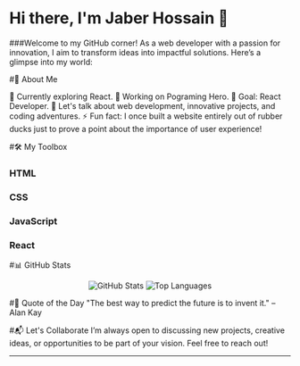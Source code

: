 # Hi there, I'm Jaber Hossain 👋


###Welcome to my GitHub corner! As a web developer with a passion for innovation, I aim to transform ideas into impactful solutions. Here’s a glimpse into my world:


#🌟 About Me

🌱 Currently exploring React.
💼 Working on Pograming Hero.
🎯 Goal: React Developer.
💬 Let's talk about web development, innovative projects, and coding adventures.
⚡ Fun fact: I once built a website entirely out of rubber ducks just to prove a point about the importance of user experience!



#🛠️ My Toolbox

### HTML
### CSS
### JavaScript
### React


#📊 GitHub Stats
<div align="center">
  <img src="https://github-readme-stats.vercel.app/api?username=yourusername&show_icons=true&theme=radical" alt="GitHub Stats" />
  <img src="https://github-readme-stats.vercel.app/api/top-langs/?username=yourusername&layout=compact&theme=radical" alt="Top Languages" />
</div>


#🌱 Quote of the Day
"The best way to predict the future is to invent it." – Alan Kay


#📬 Let's Collaborate
I’m always open to discussing new projects, creative ideas, or opportunities to be part of your vision. Feel free to reach out!


<hr/>



<!---
Developer-Jaber/Developer-Jaber is a ✨ special ✨ repository because its `README.md` (this file) appears on your GitHub profile.
You can click the Preview link to take a look at your changes.
--->
